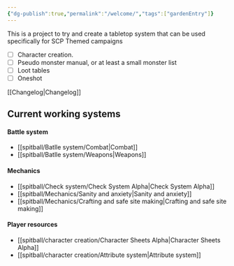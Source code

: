 ```yaml
---
{"dg-publish":true,"permalink":"/welcome/","tags":["gardenEntry"]}
---
```


This is a project to try and create a tabletop system that can be used specifically for SCP Themed campaigns

- [ ] Character creation. 
- [ ] Pseudo monster manual, or at least a small monster list
- [ ] Loot tables
- [ ] Oneshot

[[Changelog\|Changelog]]
## Current working systems
#### Battle system
- [[spitball/Batlle system/Combat\|Combat]]
- [[spitball/Batlle system/Weapons\|Weapons]]
#### Mechanics
- [[spitball/Check system/Check System Alpha\|Check System Alpha]]
- [[spitball/Mechanics/Sanity and anxiety\|Sanity and anxiety]]
- [[spitball/Mechanics/Crafting and safe site making\|Crafting and safe site making]]
#### Player resources
-  [[spitball/character creation/Character Sheets Alpha\|Character Sheets Alpha]]
- [[spitball/character creation/Attribute system\|Attribute system]]

